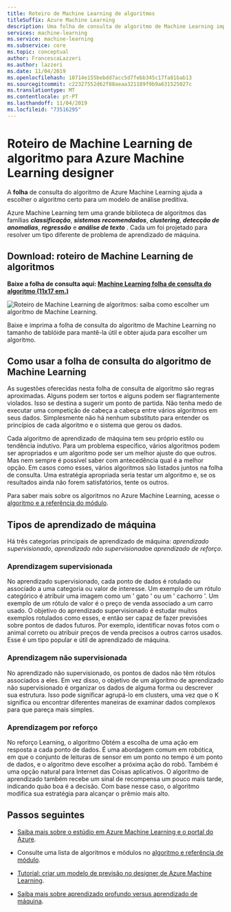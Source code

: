 ```yaml
---
title: Roteiro de Machine Learning de algoritmos
titleSuffix: Azure Machine Learning
description: Uma folha de consulta de algoritmo de Machine Learning imprimível ajuda a escolher o algoritmo certo para seu modelo de previsão no designer de Azure Machine Learning.
services: machine-learning
ms.service: machine-learning
ms.subservice: core
ms.topic: conceptual
author: FrancescaLazzeri
ms.author: lazzeri
ms.date: 11/04/2019
ms.openlocfilehash: 10714e155bebdd7acc5d7febb345c17fa81bab13
ms.sourcegitcommit: c22327552d62f88aeaa321189f9b9a631525027c
ms.translationtype: MT
ms.contentlocale: pt-PT
ms.lasthandoff: 11/04/2019
ms.locfileid: "73516295"
---
```

# <a name="machine-learning-algorithm-cheat-sheet-for-azure-machine-learning-designer"></a>Roteiro de Machine Learning de algoritmo para Azure Machine Learning designer

A **folha** de consulta do algoritmo de Azure Machine Learning ajuda a escolher o algoritmo certo para um modelo de análise preditiva.

Azure Machine Learning tem uma grande biblioteca de algoritmos das famílias ***classificação***, ***sistemas recomendados***, ***clustering***, ***detecção de anomalias***, ***regressão*** e ***análise de texto*** . Cada um foi projetado para resolver um tipo diferente de problema de aprendizado de máquina.

## <a name="download-machine-learning-algorithm-cheat-sheet"></a>Download: roteiro de Machine Learning de algoritmos

**Baixe a folha de consulta aqui: [Machine Learning folha de consulta do algoritmo (11x17 em.)](https://download.microsoft.com/download/3/5/b/35bb997f-a8c7-485d-8c56-19444dafd757/azure-machine-learning-algorithm-cheat-sheet-nov2019.pdf?WT.mc_id=docs-article-lazzeri)**

![Roteiro de Machine Learning de algoritmos: saiba como escolher um algoritmo de Machine Learning.](./media/algorithm-cheat-sheet/machine-learning-algorithm-cheat-sheet.svg)

Baixe e imprima a folha de consulta do algoritmo de Machine Learning no tamanho de tablóide para mantê-la útil e obter ajuda para escolher um algoritmo.

## <a name="how-to-use-the-machine-learning-algorithm-cheat-sheet"></a>Como usar a folha de consulta do algoritmo de Machine Learning

As sugestões oferecidas nesta folha de consulta de algoritmo são regras aproximadas. Alguns podem ser tortos e alguns podem ser flagrantemente violados. Isso se destina a sugerir um ponto de partida. Não tenha medo de executar uma competição de cabeça a cabeça entre vários algoritmos em seus dados. Simplesmente não há nenhum substituto para entender os princípios de cada algoritmo e o sistema que gerou os dados.

Cada algoritmo de aprendizado de máquina tem seu próprio estilo ou tendência indutivo. Para um problema específico, vários algoritmos podem ser apropriados e um algoritmo pode ser um melhor ajuste do que outros. Mas nem sempre é possível saber com antecedência qual é a melhor opção. Em casos como esses, vários algoritmos são listados juntos na folha de consulta. Uma estratégia apropriada seria testar um algoritmo e, se os resultados ainda não forem satisfatórios, tente os outros. 

Para saber mais sobre os algoritmos no Azure Machine Learning, acesse o [algoritmo e a referência do módulo](algorithm-module-reference/module-reference.md).

## <a name="kinds-of-machine-learning"></a>Tipos de aprendizado de máquina

Há três categorias principais de aprendizado de máquina: *aprendizado supervisionado*, *aprendizado não supervisionado*e *aprendizado de reforço*.

### <a name="supervised-learning"></a>Aprendizagem supervisionada

No aprendizado supervisionado, cada ponto de dados é rotulado ou associado a uma categoria ou valor de interesse. Um exemplo de um rótulo categórico é atribuir uma imagem como um ' gato ' ou um ' cachorro '. Um exemplo de um rótulo de valor é o preço de venda associado a um carro usado. O objetivo do aprendizado supervisionado é estudar muitos exemplos rotulados como esses, e então ser capaz de fazer previsões sobre pontos de dados futuros. Por exemplo, identificar novas fotos com o animal correto ou atribuir preços de venda precisos a outros carros usados. Esse é um tipo popular e útil de aprendizado de máquina.

### <a name="unsupervised-learning"></a>Aprendizagem não supervisionada

No aprendizado não supervisionado, os pontos de dados não têm rótulos associados a eles. Em vez disso, o objetivo de um algoritmo de aprendizado não supervisionado é organizar os dados de alguma forma ou descrever sua estrutura. Isso pode significar agrupá-lo em clusters, uma vez que o K significa ou encontrar diferentes maneiras de examinar dados complexos para que pareça mais simples.

### <a name="reinforcement-learning"></a>Aprendizagem por reforço

No reforço Learning, o algoritmo Obtém a escolha de uma ação em resposta a cada ponto de dados. É uma abordagem comum em robótica, em que o conjunto de leituras de sensor em um ponto no tempo é um ponto de dados, e o algoritmo deve escolher a próxima ação do robô. Também é uma opção natural para Internet das Coisas aplicativos. O algoritmo de aprendizado também recebe um sinal de recompensa um pouco mais tarde, indicando quão boa é a decisão. Com base nesse caso, o algoritmo modifica sua estratégia para alcançar o prêmio mais alto. 

## <a name="next-steps"></a>Passos seguintes

* [Saiba mais sobre o estúdio em Azure Machine Learning e o portal do Azure](service/overview-what-is-azure-ml.md).

* Consulte uma lista de algoritmos e módulos no [algoritmo e referência de módulo](algorithm-module-reference/module-reference.md).

* [Tutorial: criar um modelo de previsão no designer de Azure Machine Learning](service/ui-tutorial-automobile-price-train-score.md).

* [Saiba mais sobre aprendizado profundo versus aprendizado de máquina](service/concept-deep-learning-vs-machine-learning.md).
